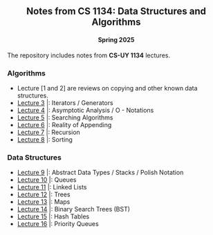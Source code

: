<div align = "center">
  
## Notes from CS 1134: Data Structures and Algorithms
#### Spring 2025

</div>

The repository includes notes from **CS-UY 1134** lectures. 

### Algorithms 
- Lecture \[1 and 2] are reviews on copying and other known data structures. 
- [Lecture 3](https://github.com/XinRC/CS-1134/tree/main/lecture3) |: Iterators / Generators
- [Lecture 4](https://github.com/XinRC/CS-1134/blob/main/lecture4/README.md) |: Asymptotic Analysis / O - Notations
- [Lecture 5](https://github.com/XinRC/CS-1134/blob/main/lecture5/README.md) |: Searching Algorithms
- [Lecture 6](https://github.com/XinRC/CS-1134/blob/main/lecture6/README.md) |: Reality of Appending
- [Lecture 7](https://github.com/XinRC/CS-1134/blob/main/lecture7/README.md) |: Recursion
- [Lecture 8](https://github.com/XinRC/CS-1134/blob/main/lecture8/README.md) |: Sorting

### Data Structures

- [Lecture 9](https://github.com/XinRC/CS-1134/blob/main/lecture9/README.md) |: Abstract Data Types / Stacks / Polish Notation
- [Lecture 10](https://github.com/XinRC/CS-1134/tree/main/lecture10) |: Queues
- [Lecture 11](https://github.com/XinRC/CS-1134/tree/main/lecture11#readme) |: Linked Lists
- [Lecture 12](https://github.com/XinRC/CS-1134/blob/main/lecture12/README.md) |: Trees
- [Lecture 13](https://github.com/XinRC/CS-1134/blob/main/lecture13/README.md) |: Maps
- [Lecture 14](https://github.com/XinRC/CS-1134/blob/main/lecture14/README.md) |: Binary Search Trees (BST)
- [Lecture 15](https://github.com/XinRC/CS-1134/blob/main/lecture15/README.md) |: Hash Tables
- [Lecture 16](https://github.com/XinRC/CS-1134/blob/main/lecture16/README.md) |: Priority Queues
